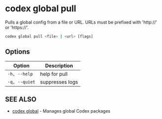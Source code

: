 # codex global pull

Pulls a global config from a file or URL. URLs must be prefixed with 'http://' or 'https://'.

```bash
codex global pull <file> | <url> [flags]
```

## Options

<!-- Markdown Table of Options -->
| Option | Description |
| --- | --- |
| `-h, --help` | help for pull |
| `-q, --quiet` | suppresses logs |

## SEE ALSO

* [codex global](codex_global.md)	 - Manages global Codex packages
